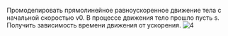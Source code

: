 Промоделировать прямолинейное равноускоренное движение тела с начальной скоростью v0. В процессе движения тело прошло пусть s. Получить зависимость времени движения от ускорения.
![4](https://user-images.githubusercontent.com/120497900/207414627-71b4f58d-f26d-42e3-9388-db462e8aa618.png)
